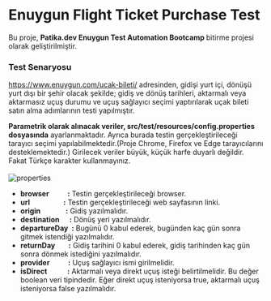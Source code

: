  <h1>Enuygun Flight Ticket Purchase Test</h1>
 Bu proje, <b>Patika.dev Enuygun Test Automation Bootcamp </b> bitirme projesi olarak geliştirilmiştir.
 
 ### Test Senaryosu
https://www.enuygun.com/ucak-bileti/ adresinden, gidişi yurt içi, dönüşü yurt dışı bir şehir olacak şekilde; gidiş ve dönüş tarihleri, aktarmalı veya aktarmasız uçuş durumu ve uçuş sağlayıcı seçimi yaptırılarak uçak bileti satın alma adımlarının testi yapılmıştır.

 <b>Parametrik olarak alınacak veriler, src/test/resources/config.properties dosyasında</b>  ayarlanmaktadır. Ayrıca burada testin gerçekleştirileceği tarayıcı seçimi yapılabilmektedir.(Proje Chrome, Firefox ve Edge tarayıcılarını desteklemektedir.) Girilecek veriler büyük, küçük harfe duyarlı değildir. Fakat Türkçe karakter kullanmayınız.<br><br>
 ![properties](https://user-images.githubusercontent.com/107454207/185840170-fb082bbf-b046-4647-a2b8-126a6d4a980c.png)
 
* **browser &nbsp;&nbsp;&nbsp;&nbsp;&nbsp;&nbsp;&nbsp;&nbsp;&nbsp;  :** Testin gerçekleştirileceği browser. <br>
* **url &nbsp;&nbsp;&nbsp;&nbsp;&nbsp;&nbsp;&nbsp;&nbsp;&nbsp;&nbsp;&nbsp;&nbsp;&nbsp;&nbsp;&nbsp;&nbsp;&nbsp;&nbsp; :** Testin gerçekleştirileceği web sayfasının linki.<br>
* **origin &nbsp;&nbsp;&nbsp;&nbsp;&nbsp;&nbsp;&nbsp;&nbsp;&nbsp;&nbsp;&nbsp;&nbsp;&nbsp;  :** Gidiş yazılmalıdır.<br>
* **destination &nbsp;&nbsp;&nbsp;&nbsp; :** Dönüş yeri yazılmalıdır.<br>
* **departureDay &nbsp;:** Bugünü 0 kabul ederek, bugünden kaç gün sonra gitmek istendiği yazılmalıdır.<br>
* **returnDay &nbsp;&nbsp;&nbsp;&nbsp;&nbsp;&nbsp; :** Gidiş tarihini 0 kabul ederek, gidiş tarihinden kaç gün sonra dönmek istediğini yazılmalıdır.<br>
* **provider &nbsp;&nbsp;&nbsp;&nbsp;&nbsp;&nbsp;&nbsp;&nbsp;&nbsp; :** Uçuş sağlayıcı ismi girilmelidir.<br>
* **isDirect &nbsp;&nbsp;&nbsp;&nbsp;&nbsp;&nbsp;&nbsp;&nbsp;&nbsp;&nbsp; :** Aktarmalı veya direkt uçuş isteği belirtilmelidir. Bu değer boolean veri tipindedir. Eğer direkt uçuş isteniyorsa true, aktarmalı uçuş isteniyorsa false yazılmalıdır.<br>
